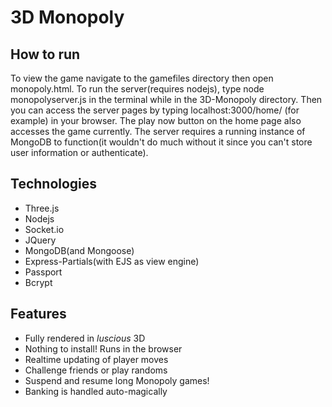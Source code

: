 3D Monopoly
=======

How to run
-----------
To view the game navigate to the gamefiles directory then open monopoly.html.
To run the server(requires nodejs), type node monopolyserver.js in the terminal while in the 3D-Monopoly directory. Then you can access the server pages by typing localhost:3000/home/ (for example) in your browser. The play now button on the home page also accesses the game currently. The server requires a running instance of MongoDB to function(it wouldn't do much without it since you can't store user information or authenticate).

Technologies
-----------
  * Three.js
  * Nodejs
  * Socket.io
  * JQuery
  * MongoDB(and Mongoose)
  * Express-Partials(with EJS as view engine)
  * Passport
  * Bcrypt
  
  
Features
-----------
  * Fully rendered in *luscious* 3D
  * Nothing to install! Runs in the browser
  * Realtime updating of player moves
  * Challenge friends or play randoms
  * Suspend and resume long Monopoly games!
  * Banking is handled auto-magically
  

